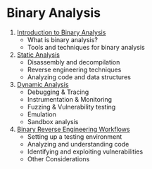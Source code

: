 # Binary Analysis

1. [Introduction to Binary Analysis](./Introduction%20to%20Binary%20Analysis.md)
    - What is binary analysis?
    - Tools and techniques for binary analysis
2. [Static Analysis](./Static%20Analysis.md)
    - Disassembly and decompilation
    - Reverse engineering techniques
    - Analyzing code and data structures
3. [Dynamic Analysis](./Dynamic%20Analysis.md)
    - Debugging & Tracing
    - Instrumentation & Monitoring
    - Fuzzing & Vulnerability testing
    - Emulation
    - Sandbox analysis
4. [Binary Reverse Engineering Workflows](./Binary%20Reverse%20Engineering%20Workflows.md)
    - Setting up a testing environment
    - Analyzing and understanding code
    - Identifying and exploiting vulnerabilities
    - Other Considerations
